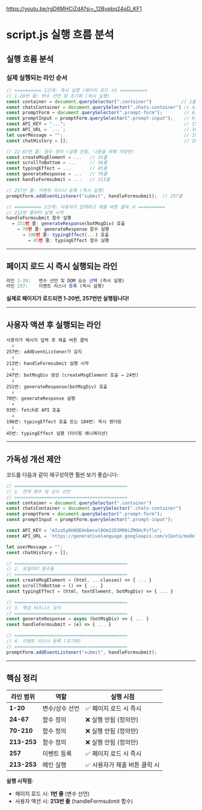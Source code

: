 https://youtu.be/rgD6MHCjZdA?si=_12Bvpbq24qD_KF1

# script.js 실행 흐름 분석

## 실행 흐름 분석

### 실제 실행되는 라인 순서

```javascript
// ========== 1단계: 즉시 실행 (페이지 로드 시) ==========
// 1-20번 줄: 변수 선언 및 초기화 (즉시 실행)
const container = document.querySelector(".container")           // 1줄
const chatsContainer = document.querySelector(".chats-container") // 4줄
const promptForm = document.querySelector(".prompt-form");        // 6줄
const promptInput = promptForm.querySelector(".prompt-input");    // 9줄
const API_KEY = "...";                                            // 15줄
const API_URL = `...`;                                            // 16줄
let userMessage = "";                                             // 19줄
const chatHistory = [];                                           // 20줄

// 22-67번 줄: 함수 정의 (실행 안됨, 나중을 위해 저장만)
const createMsgElement = ...   // 24줄
const scrollToBottom = ...     // 36줄
const typingEffect = ...       // 45줄
const generateResponse = ...   // 70줄
const handleFormsubmit = ...   // 213줄

// 257번 줄: 이벤트 리스너 등록 (즉시 실행)
promptForm.addEventListener("submit", handleFormsubmit);  // 257줄

// ========== 2단계: 사용자가 입력하고 제출 버튼 클릭 시 ==========
// 213번 줄부터 실행 시작
handleFormsubmit 함수 실행
  → 251번 줄: generateResponse(botMsgDiv) 호출
    → 70번 줄: generateResponse 함수 실행
      → 196번 줄: typingEffect(...) 호출
        → 45번 줄: typingEffect 함수 실행
```

---

## 페이지 로드 시 즉시 실행되는 라인

```javascript
라인 1-20:   변수 선언 및 DOM 요소 선택 (즉시 실행)
라인 257:    이벤트 리스너 등록 (즉시 실행)
```

**실제로 페이지가 로드되면 1-20번, 257번만 실행됩니다!**

---

## 사용자 액션 후 실행되는 라인

```
사용자가 메시지 입력 후 제출 버튼 클릭
  ↓
257번: addEventListener가 감지
  ↓
213번: handleFormsubmit 실행 시작
  ↓
247번: botMsgDiv 생성 (createMsgElement 호출 → 24번)
  ↓
251번: generateResponse(botMsgDiv) 호출
  ↓
70번: generateResponse 실행
  ↓
93번: fetch로 API 호출
  ↓
196번: typingEffect 호출 또는 184번: 즉시 렌더링
  ↓
45번: typingEffect 실행 (타이핑 애니메이션)
```

---

## 가독성 개선 제안

코드를 다음과 같이 재구성하면 훨씬 보기 좋습니다:

```javascript
// ==========================================
// 1. 전역 변수 및 상수 선언
// ==========================================
const container = document.querySelector(".container")
const chatsContainer = document.querySelector(".chats-container")
const promptForm = document.querySelector(".prompt-form");
const promptInput = promptForm.querySelector(".prompt-input");

const API_KEY = "AIzaSyDH8QEHnbmcol0Om22D1M90iZMGHcPzflo";
const API_URL = `https://generativelanguage.googleapis.com/v1beta/models/gemini-2.5-flash:generateContent?key=${API_KEY}`;

let userMessage = "";
const chatHistory = [];

// ==========================================
// 2. 유틸리티 함수들
// ==========================================
const createMsgElement = (html, ...classes) => { ... }
const scrollToBottom = () => { ... }
const typingEffect = (html, textElement, botMsgDiv) => { ... }

// ==========================================
// 3. 핵심 비즈니스 로직
// ==========================================
const generateResponse = async (botMsgDiv) => { ... }
const handleFormsubmit = (e) => { ... }

// ==========================================
// 4. 이벤트 리스너 등록 (초기화)
// ==========================================
promptForm.addEventListener("submit", handleFormsubmit);
```

---

## 핵심 정리

| 라인 범위 | 역할 | 실행 시점 |
|----------|------|----------|
| **1-20** | 변수/상수 선언 | ✅ 페이지 로드 시 즉시 |
| **24-67** | 함수 정의 | ❌ 실행 안됨 (정의만) |
| **70-210** | 함수 정의 | ❌ 실행 안됨 (정의만) |
| **213-253** | 함수 정의 | ❌ 실행 안됨 (정의만) |
| **257** | 이벤트 등록 | ✅ 페이지 로드 시 즉시 |
| **213-253** | 메인 실행 | ✅ 사용자가 제출 버튼 클릭 시 |

**실행 시작점**: 
- 페이지 로드 시: **1번 줄** (변수 선언)
- 사용자 액션 시: **213번 줄** (handleFormsubmit 함수)
